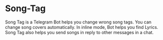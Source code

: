 # Song-Tag
Song Tag is a Telegram Bot helps you change wrong song tags. You can change song covers automatically. In inline mode, Bot helps you find Lyrics. Song Tag also helps you send songs in reply to other messages in a chat.
